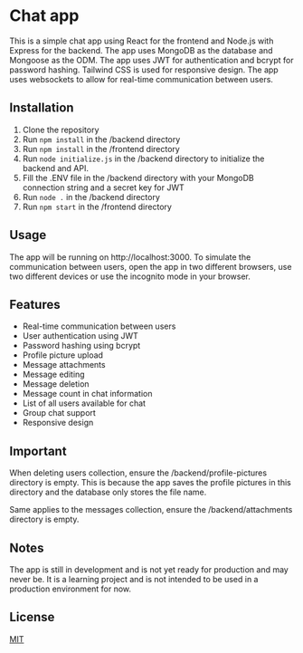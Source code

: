 # Chat app
This is a simple chat app using React for the frontend and Node.js with Express for the backend. The app uses MongoDB as 
the database and Mongoose as the ODM. The app uses JWT for authentication and bcrypt for password hashing. Tailwind CSS 
is used for responsive design. The app uses websockets to allow for real-time communication between users.

## Installation
1. Clone the repository
2. Run `npm install` in the /backend directory
3. Run `npm install` in the /frontend directory
4. Run `node initialize.js` in the /backend directory to initialize the backend and API.
5. Fill the .ENV file in the /backend directory with your MongoDB connection string and a secret key for JWT
6. Run `node .` in the /backend directory
7. Run `npm start` in the /frontend directory


## Usage
The app will be running on http://localhost:3000. To simulate the communication between users, open the app in two different browsers, use two different devices or use the incognito mode in your browser.

## Features
- Real-time communication between users
- User authentication using JWT
- Password hashing using bcrypt
- Profile picture upload
- Message attachments
- Message editing
- Message deletion
- Message count in chat information
- List of all users available for chat
- Group chat support
- Responsive design

## Important
When deleting users collection, ensure the /backend/profile-pictures directory is empty. This is because the app saves the profile pictures in this directory and the database only stores the file name. 

Same applies to the messages collection, ensure the /backend/attachments directory is empty.

## Notes
The app is still in development and is not yet ready for production and may never be. It is a learning project and is not intended to be used in a production environment for now.

## License
[MIT](https://choosealicense.com/licenses/mit/)

